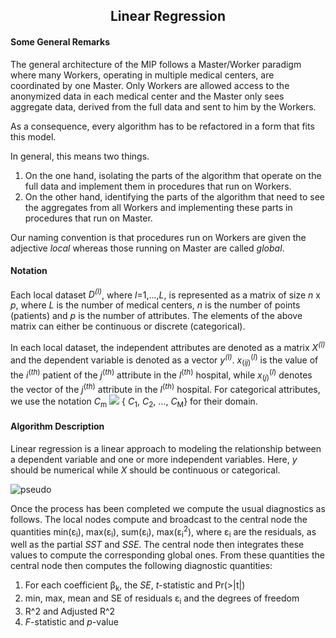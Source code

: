 <b><h2><center>Linear Regression</center></h1></b>

<b><h4> Some General Remarks </h4></b>
The general architecture of the MIP follows a Master/Worker paradigm where many Workers, operating in multiple medical centers, are coordinated by one Master. Only Workers are allowed access to the anonymized data in each medical center and the Master only sees aggregate data, derived from the full data and sent to him by the Workers.

As a consequence, every algorithm has to be refactored in a form that fits this model.

In general, this means two things.

1. On the one hand, isolating the parts of the algorithm that operate on the full data and implement them in procedures that run on Workers.  
2. On the other hand, identifying the parts of the algorithm that need to see the aggregates from all Workers and implementing these parts in procedures that run on Master.

Our naming convention is that procedures run on Workers are given the adjective _local_ whereas those running on Master are called _global_.

<b><h4> Notation </h4></b>
Each local dataset *D<sup>(l)</sup>*, where *l*=1,...,*L*, is represented as a matrix of size *n* x *p*, where *L* is the number of medical centers, *n* is the number of points (patients) and *p* is the number of  attributes. The elements of the above matrix can either be continuous or discrete (categorical).

In each local dataset, the independent attributes are denoted as a matrix *X<sup>(l)</sup>* and the dependent variable is denoted as a vector *y<sup>(l)</sup>*. *x*<sub>(*ij*)</sub><sup>(*l*)</sup> is the value of the *i*<sup>(*th*)</sup> patient of the *j*<sup>(*th*)</sup> attribute in the *l*<sup>(*th*)</sup> hospital, while *x*<sub>(*j*)</sub><sup>(*l*)</sup> denotes the vector of the *j*<sup>(*th*)</sup> attribute in the *l*<sup>(*th*)</sup> hospital. For categorical attributes,  we use the notation *C*<sub>m</sub> <img src="https://render.githubusercontent.com/render/math?math=\epsilon"> { *C*<sub>1</sub>, *C*<sub>2</sub>, ..., *C*<sub>M</sub>} for their domain.

<b><h4> Algorithm Description </h4></b>
Linear regression is a linear approach to modeling the relationship between a dependent variable and one or more independent variables. Here, _y_ should be numerical while _X_ should be continuous or categorical.

![pseudo](pseudocode.png)

Once the process has been completed we compute the usual diagnostics as follows.
The local nodes compute and broadcast to the central node the quantities min(ε<sub>i</sub>), max(ε<sub>i</sub>), sum(ε<sub>i</sub>), max(ε<sub>i</sub><sup>2</sup>), where ε<sub>i</sub> are the residuals, as well as the partial *SST* and *SSE*. The central node then integrates these values to compute the corresponding global ones.
From these quantities the central node then computes the following diagnostic quantities:

1. For each coefficient β<sub>k</sub>, the *SE*, *t*-statistic and Pr(>|t|)
2. min, max, mean and SE of residuals ε<sub>i</sub> and the degrees of freedom
3. R^2 and Adjusted R^2
4. *F*-statistic and *p*-value
